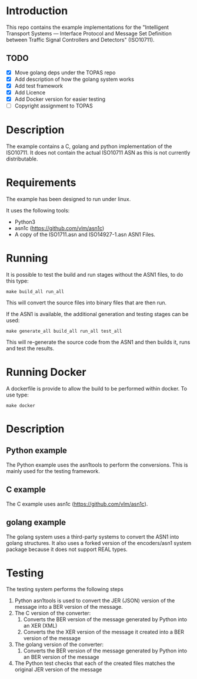 # Introduction

This repo contains the example implementations for the "Intelligent Transport Systems — Interface Protocol and Message Set Definition between Traffic Signal Controllers and Detectors" (ISO10711). 

## TODO

* [x] Move golang deps under the TOPAS repo
* [x] Add description of how the golang system works
* [x] Add test framework
* [x] Add Licence
* [x] Add Docker version for easier testing
* [ ] Copyright assignment to TOPAS

# Description

The example contains a C, golang and python implementation of the ISO10711. It does not contain the actual ISO10711 ASN as this is not currently distributable. 

# Requirements

The example has been designed to run under linux. 

It uses the following tools:

* Python3
* asn1c (https://github.com/vlm/asn1c)
* A copy of the ISO1711.asn and ISO14927-1.asn ASN1 Files. 

# Running

It is possible to test the build and run stages without the ASN1 files, to do this type:

    make build_all run_all
    
This will convert the source files into binary files that are then run. 

If the ASN1 is available, the additional generation and testing stages can be used:

    make generate_all build_all run_all test_all
    
This will re-generate the source code from the ASN1 and then builds it, runs and test the results.

# Running Docker

A dockerfile is provide to allow the build to be performed within docker. To use type:

    make docker


# Description

## Python example

The Python example uses the asn1tools to perform the conversions. This is mainly used for the testing framework.

## C example

The C example uses asn1c (https://github.com/vlm/asn1c).  

## golang example

The golang system uses a third-party systems to convert the ASN1 into golang structures. It also uses a forked version of the encoders/asn1 system package because it does not support REAL types.  

# Testing

The testing system performs the following steps

1. Python asn1tools is used to convert the JER (JSON) version of the message into a BER version of the message. 
1. The C version of the converter: 
   1. Converts the BER version of the message generated by Python into an XER (XML)
   1. Converts the the XER version of the message it created into a BER version of the message
1. The golang version of the converter: 
   1. Converts the BER version of the message generated by Python into an BER version of the message
1. The Python test checks that each of the created files matches the original JER version of the message

 
   
   
